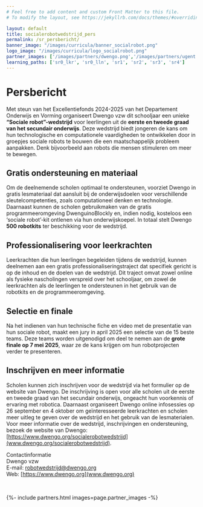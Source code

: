 ```yaml
---
# Feel free to add content and custom Front Matter to this file.
# To modify the layout, see https://jekyllrb.com/docs/themes/#overriding-theme-defaults

layout: default
title: socialerobotwedstrijd_pers
permalink: /sr_persbericht/
banner_image: "/images/curricula/banner_socialrobot.png"
logo_image: "/images/curricula/logo_socialrobot.png"
partner_images: ['/images/partners/dwengo.png','/images/partners/ugent.svg', '/images/partners/onderwijsvlaanderen.png', '/images/partners/comon.png', '/images/partners/istem.png', '/images/partners/oost-vlaanderen.svg',  '/images/partners/pov.jpg', '/images/partners/GO!.png', '/images/partners/kov.png', '/images/partners/ovsg.png', '/images/partners/voop.webp', '/images/partners/uccl_aot_logo.png']
learning_paths: ['sr0_lkr', 'sr0_lln', 'sr1', 'sr2', 'sr3', 'sr4']
---
```



# Persbericht

Met steun van het Excellentiefonds 2024-2025 van het Departement Onderwijs en Vorming organiseert Dwengo vzw dit schooljaar een unieke **“Sociale robot”-wedstrijd** voor leerlingen uit de **eerste en tweede graad van het secundair onderwijs**. Deze wedstrijd biedt jongeren de kans om hun technologische en computationele vaardigheden te ontwikkelen door in groepjes sociale robots te bouwen die een maatschappelijk probleem aanpakken. Denk bijvoorbeeld aan robots die mensen stimuleren om meer te bewegen.

## Gratis ondersteuning en materiaal
Om de deelnemende scholen optimaal te ondersteunen, voorziet Dwengo in gratis lesmateriaal dat aansluit bij de onderwijsdoelen voor verschillende sleutelcompetenties, zoals computationeel denken en technologie. Daarnaast kunnen de scholen gebruikmaken van de gratis programmeeromgeving DwenguinoBlockly en, indien nodig, kosteloos een ‘sociale robot’-kit ontlenen via hun onderwijskoepel. In totaal stelt Dwengo **500 robotkits** ter beschikking voor de wedstrijd.

## Professionalisering voor leerkrachten
Leerkrachten die hun leerlingen begeleiden tijdens de wedstrijd, kunnen deelnemen aan een gratis professionaliseringstraject dat specifiek gericht is op de inhoud en de doelen van de wedstrijd. Dit traject omvat zowel online als fysieke nascholingen verspreid over het schooljaar, om zowel de leerkrachten als de leerlingen te ondersteunen in het gebruik van de robotkits en de programmeeromgeving.

## Selectie en finale
Na het indienen van hun technische fiche en video met de presentatie van hun sociale robot, maakt een jury in april 2025 een selectie van de 15 beste teams. Deze teams worden uitgenodigd om deel te nemen aan de **grote finale op 7 mei 2025**, waar ze de kans krijgen om hun robotprojecten verder te presenteren.

## Inschrijven en meer informatie
Scholen kunnen zich inschrijven voor de wedstrijd via het formulier op de website van Dwengo. De inschrijving is open voor alle scholen uit de eerste en tweede graad van het secundair onderwijs, ongeacht hun voorkennis of ervaring met robotica. Daarnaast organiseert Dwengo online infosessies op 26 september en 4 oktober om geïnteresseerde leerkrachten en scholen meer uitleg te geven over de wedstrijd en het gebruik van de lesmaterialen.
Voor meer informatie over de wedstrijd, inschrijvingen en ondersteuning, bezoek de website van Dwengo: [https://www.dwengo.org/socialerobotwedstrijd](www.dwengo.org/socialerobotwedstrijd).


Contactinformatie <br>
Dwengo vzw <br>
E-mail: [robotwedstrijd@dwengo.org](robotwedstrijd@dwengo.org) <br>
Web: [https://www.dwengo.org](www.dwengo.org) <br>

<br>

<div>

{%- include partners.html images=page.partner_images -%}

</div>
